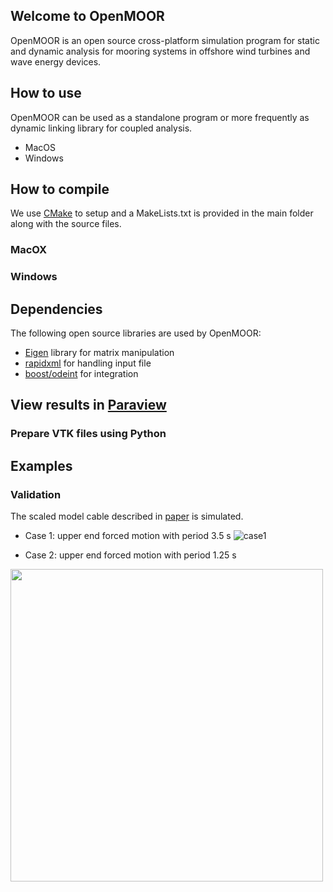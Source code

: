 ## Welcome to OpenMOOR

OpenMOOR is an open source cross-platform simulation program for static and dynamic analysis for mooring systems in offshore wind turbines and wave energy devices. 

## How to use
OpenMOOR can be used as a standalone program or more frequently as dynamic linking library for coupled analysis. 
- MacOS
- Windows

## How to compile
We use [CMake](https://cmake.org) to setup and a MakeLists.txt is provided in the main folder along with the source files.
### MacOX
### Windows

## Dependencies
The following open source libraries are used by OpenMOOR:
- [Eigen](http://eigen.tuxfamily.org/index.php?title=Main_Page) library for matrix manipulation
- [rapidxml](http://rapidxml.sourceforge.net) for handling input file
- [boost/odeint](http://headmyshoulder.github.io/odeint-v2/) for integration

## View results in [Paraview](https://www.paraview.org)
### Prepare VTK files using Python

## Examples
### Validation
The scaled model cable described in [paper](http://www.mdpi.com/2077-1312/4/1/5) is simulated.
- Case 1: upper end forced motion with period 3.5 s
![case1](https://github.com/chen-lin/OpenMOOR/blob/master/example/validation/Case3-5.gif)

- Case 2: upper end forced motion with period 1.25 s
<img src="https://github.com/chen-lin/OpenMOOR/blob/master/example/validation/Case1-25.gif" width="500">

